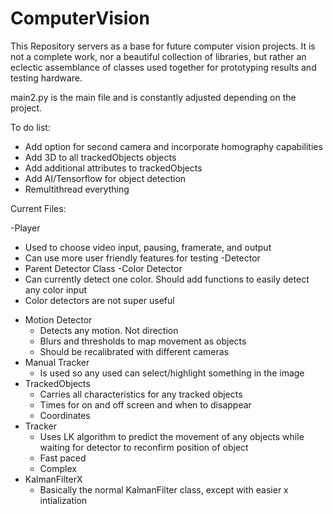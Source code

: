 # ComputerVision
This Repository servers as a base for future computer vision projects. It is not a complete work, nor a beautiful collection of libraries, but rather an eclectic assemblance of classes used together for prototyping results and testing hardware.

main2.py is the main file and is constantly adjusted depending on the project.

To do list:
- Add option for second camera and incorporate homography capabilities
- Add 3D to all trackedObjects objects
- Add additional attributes to trackedObjects
- Add AI/Tensorflow for object detection
- Remultithread everything

Current Files:

-Player
  + Used to choose video input, pausing, framerate, and output
  + Can use more user friendly features for testing
-Detector
  + Parent Detector Class
-Color Detector
  + Can currently detect one color. Should add functions to easily detect any color input
  + Color detectors are not super useful
- Motion Detector
  + Detects any motion. Not direction
  + Blurs and thresholds to map movement as objects
  + Should be recalibrated with different cameras
- Manual Tracker
  + Is used so any used can select/highlight something in the image
- TrackedObjects
  + Carries all characteristics for any tracked objects
  + Times for on and off screen and when to disappear
  + Coordinates
- Tracker
  + Uses LK algorithm to predict the movement of any objects while waiting for detector to reconfirm position of object
  + Fast paced
  + Complex
- KalmanFilterX
  + Basically the normal KalmanFilter class, except with easier x intialization
